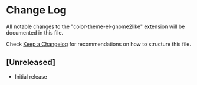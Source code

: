# Change Log

All notable changes to the "color-theme-el-gnome2like" extension will be documented in this file.

Check [Keep a Changelog](http://keepachangelog.com/) for recommendations on how to structure this file.

## [Unreleased]

- Initial release
